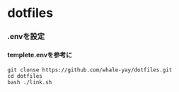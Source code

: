 # dotfiles
### .envを設定
#### templete.envを参考に

```
git clonse https://github.com/whale-yay/dotfiles.git
cd dotfiles
bash ./link.sh
```
